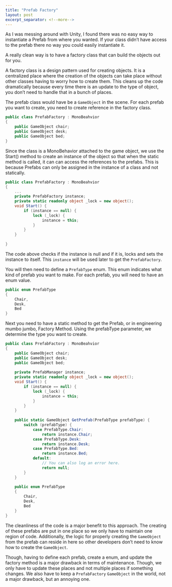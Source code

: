 ```yaml
---
title: "Prefab Factory"
layout: post
excerpt_separator: <!--more-->
---
```

As I was messing around with Unity, I found there was no easy way to instantiate a Prefab from where you wanted. If your class didn’t have access to the prefab there no way you could easily instantiate it.

<!--more-->

A really clean way is to have a factory class that can build the objects out for you.

A factory class is a design pattern used for creating objects. It is a centralized place where the creation of the objects can take place without other classes having to worry how to create them. This cleans up the code dramatically because every time there is an update to the type of object, you don’t need to handle that in a bunch of places.

The prefab class would have be a `GameObject` in the scene. For each prefab you want to create, you need to create reference in the factory class.

```C#
public class PrefabFactory : MonoBeahvior 
{
    public GameObject chair;
    public GameObject desk;
    public GameObject bed;
}
```

Since the class is a MonoBehavior attached to the game object, we use the Start() method to create an instance of the object so that when the static method is called, it can can access the references to the prefabs. This is because Prefabs can only be assigned in the instance of a class and not statically. 

```C#
public class PrefabFactory : MonoBeahvior 
{
    ...
    private PrefabFactory instance;
    private static readonly object _lock = new object();
    void Start() {
        if (instance == null) {
            lock (_lock) {
                instance = this;
            }
        }
    }
    
}
```

The code above checks if the instance is null and if it is, locks and sets the instance to itself. This `instance` will be used later to get the `PrefabFactory`.

You will then need to define a `PrefabType` enum. This enum indicates what kind of prefab you want to make. For each prefab, you will need to have an enum value.

```C#
public enum PrefabType 
{
    Chair,
    Desk,
    Bed
}
```

Next you need to have a static method to get the Prefab, or in engineering mumbo jumbo, Factory Method. Using the prefabType parameter, we determine the type you want to create.
```c#
public class PrefabFactory : MonoBeahvior 
{
    public GameObject chair;
    public GameObject desk;
    public GameObject bed;
    
    private PrefabManager instance;
    private static readonly object _lock = new object();
    void Start() {
        if (instance == null) {
            lock (_lock) {
                instance = this;
            }
        }
    }
    
    public static GameObject GetPrefab(PrefabType prefabType) {
        switch (prefabType) {
            case PrefabType.Chair:
                return instance.Chair;
            case PrefabType.Desk:
                return instance.Desk;
            case PrefabType.Bed:
                return instance.Bed;
            default:
                // You can also log an error here.
                return null;
        }
    }
    
    public enum PrefabType 
    {
        Chair,
        Desk,
        Bed
    }
}
```
The cleanliness of the code is a major benefit to this approach. The creating of these prefabs are put in one place so we only have to maintain one region of code. Additionally, the logic for properly creating the `GameObject` from the prefab can reside in here so other developers don’t need to know how to create the `GameObject`.

Though, having to define each prefab, create a enum, and update the factory method is a major drawback in terms of maintenance. Though, we only have to update these places and not multiple places if something changes. We also have to keep a `PrefabFactory` `GameObject` in the world, not a major drawback, but an annoying one.
